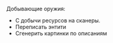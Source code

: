 
Добывающие оружия:

- С добычи ресурсов на сканеры.
- Переписать энтити
- Сгенерить картинки по описаниям
